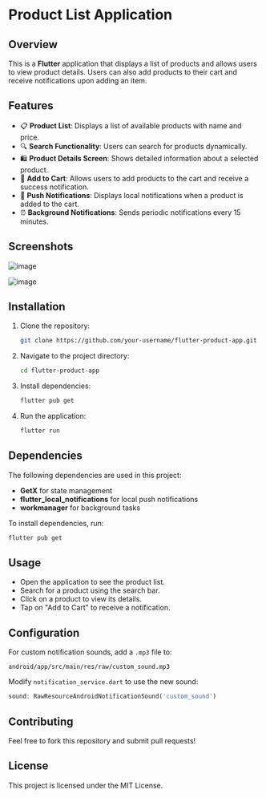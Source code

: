 # Product List Application

## Overview
This is a **Flutter** application that displays a list of products and allows users to view product details. Users can also add products to their cart and receive notifications upon adding an item.

## Features
- 📋 **Product List**: Displays a list of available products with name and price.
- 🔍 **Search Functionality**: Users can search for products dynamically.
- 🛍️ **Product Details Screen**: Shows detailed information about a selected product.
- 🛒 **Add to Cart**: Allows users to add products to the cart and receive a success notification.
- 🔔 **Push Notifications**: Displays local notifications when a product is added to the cart.
- ⏰ **Background Notifications**: Sends periodic notifications every 15 minutes.

## Screenshots
![image](https://github.com/user-attachments/assets/b7cb53ce-0484-4039-b16a-9166139201dd)

![image](https://github.com/user-attachments/assets/35893660-b79f-4f20-9402-52eac0bd484f)



## Installation
1. Clone the repository:
   ```sh
   git clone https://github.com/your-username/flutter-product-app.git
   ```
2. Navigate to the project directory:
   ```sh
   cd flutter-product-app
   ```
3. Install dependencies:
   ```sh
   flutter pub get
   ```
4. Run the application:
   ```sh
   flutter run
   ```

## Dependencies
The following dependencies are used in this project:
- **GetX** for state management
- **flutter_local_notifications** for local push notifications
- **workmanager** for background tasks

To install dependencies, run:
```sh
flutter pub get
```

## Usage
- Open the application to see the product list.
- Search for a product using the search bar.
- Click on a product to view its details.
- Tap on "Add to Cart" to receive a notification.

## Configuration
For custom notification sounds, add a `.mp3` file to:
```
android/app/src/main/res/raw/custom_sound.mp3
```
Modify `notification_service.dart` to use the new sound:
```dart
sound: RawResourceAndroidNotificationSound('custom_sound')
```

## Contributing
Feel free to fork this repository and submit pull requests!

## License
This project is licensed under the MIT License.

